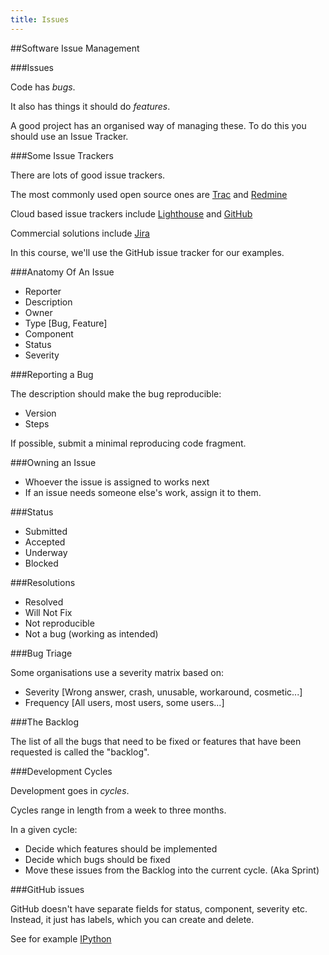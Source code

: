 ```yaml
---
title: Issues
---
```


##Software Issue Management

###Issues

Code has *bugs*.

It also has things it should do *features*.

A good project has an organised way of managing these.
To do this you should use an Issue Tracker.

###Some Issue Trackers

There are lots of good issue trackers.

The most commonly used open source ones are [Trac](http://trac.edgewall.org/) and [Redmine](http://www.redmine.org/)

Cloud based issue trackers include [Lighthouse](http://lighthouseapp.com/) and [GitHub](https://github.com/blog/831-issues-2-0-the-next-generation)

Commercial solutions include [Jira](https://www.atlassian.com/software/jira)

In this course, we'll use the GitHub issue tracker for our examples.

###Anatomy Of An Issue

* Reporter
* Description
* Owner
* Type [Bug, Feature]
* Component
* Status
* Severity

###Reporting a Bug

The description should make the bug reproducible:

* Version
* Steps

If possible, submit a minimal reproducing code fragment.

###Owning an Issue

* Whoever the issue is assigned to works next
* If an issue needs someone else's work, assign it to them.

###Status 

* Submitted
* Accepted
* Underway
* Blocked

###Resolutions

* Resolved
* Will Not Fix
* Not reproducible
* Not a bug (working as intended)

###Bug Triage

Some organisations use a severity matrix based on:

* Severity [Wrong answer, crash, unusable, workaround, cosmetic...]
* Frequency [All users, most users, some users...]

###The Backlog

The list of all the bugs that need to be fixed or
features that have been requested is called the "backlog".

###Development Cycles

Development goes in *cycles*.

Cycles range in length from a week to three months.

In a given cycle:

* Decide which features should be implemented
* Decide which bugs should be fixed
* Move these issues from the Backlog into the current cycle. (Aka Sprint)

###GitHub issues

GitHub doesn't have separate fields for status, component, severity etc.
Instead, it just has labels, which you can create and delete.

See for example [IPython](https://github.com/ipython/ipython/issues?labels=type-bug&page=1&state=open)
